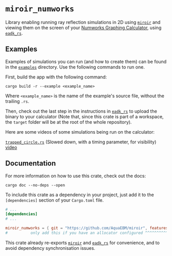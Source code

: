 # `miroir_numworks`

Library enabling running ray reflection simulations in 2D using [`miroir`](../miroir_core) and viewing them on the screen of your [Numworks Graphing Calculator](https://www.numworks.com/), using [`eadk_rs`](https://github.com/AquaEBM/eadk_rs).

## Examples

Examples of simulations you can run (and how to create them) can be found in the [`examples`](examples) directory. Use the following commands to run one.

First, build the app with the following command:

```shell
cargo build -r --example <example_name>
```

Where `<example_name>` is the name of the example's source file, without the trailing `.rs`.

Then, check out the last step in the instructions in [`eadk_rs`](https://github.com/AquaEBM/eadk_rs) to upload the binary to your calculator (Note that, since this crate is part of a workspace, the `target` folder will be at the root of the whole repository).

Here are some videos of some simulations being run on the calculator:

[`trapped_circle.rs`](examples/trapped_circle.rs) (Slowed down, with a timing parameter, for visibility)
[video](https://github.com/AquaEBM/miroir/assets/79016373/e7fd62c3-1bdd-4d6c-a17b-de3517f60b39)

## Documentation

For more information on how to use this crate, check out the docs:

```shell
cargo doc --no-deps --open
```

To include this crate as a dependency in your project, just add it to the `[dependencies]` section of your `Cargo.toml` file.

```toml
# ...
[dependencies]
# ...

miroir_numworks = { git = "https://github.com/AquaEBM/miroir", features = ["alloc"] }
#          only add this if you have an allocator configured ^^^^^^^^^^^^^^^^^^^^^^
```

This crate already re-exports [`miroir`](../miroir_core) and [`eadk_rs`](https://github.com/AquaEBM/eadk_rs) for convenience, and to avoid dependency synchronisation issues.
